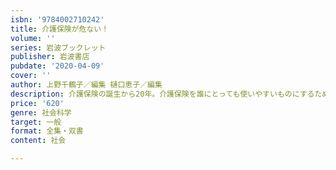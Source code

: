 ```yaml
---
isbn: '9784002710242'
title: 介護保険が危ない！
volume: ''
series: 岩波ブックレット
publisher: 岩波書店
pubdate: '2020-04-09'
cover: ''
author: 上野千鶴子／編集 樋口恵子／編集
description: 介護保険の誕生から20年。介護保険を誰にとっても使いやすいものにするために、ケアの専門家たちが訴える。
price: '620'
genre: 社会科学
target: 一般
format: 全集・双書
content: 社会

---
```

